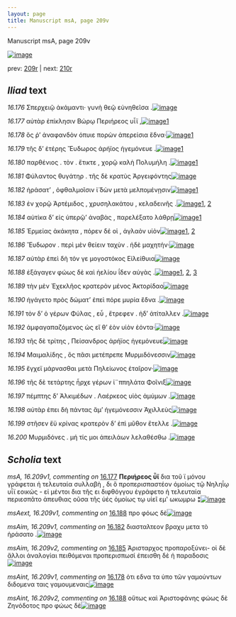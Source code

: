 ```yaml
---
layout: page
title: Manuscript msA, page 209v
---
```


Manuscript msA, page 209v

[![image](http://www.homermultitext.org/iipsrv?OBJ=IIP,1.0&FIF=/project/homer/pyramidal/deepzoom/hmt/vaimg/2017a/VA209VN_0711.tif&WID=100&CVT=JPEG)](http://www.homermultitext.org/ict2/?urn=urn:cite2:hmt:vaimg.2017a:VA209VN_0711)

prev:  [209r](../209r/) | next:  [210r](../210r/)

## *Iliad* text

*16.176* <a id="16.176"/> Σπερχειῷ ἀκάμαντι· γυνὴ θεῷ εὐνηθεῖσα .[![image](http://www.homermultitext.org/iipsrv?OBJ=IIP,1.0&FIF=/project/homer/pyramidal/deepzoom/hmt/vaimg/2017a/VA209VN_0711.tif&RGN=0.4974,0.2343,0.4075,0.02573&WID=1000&CVT=JPEG)](http://www.homermultitext.org/ict2/?urn=urn:cite2:hmt:vaimg.2017a:VA209VN_0711@0.4974,0.2343,0.4075,0.02573)

*16.177* <a id="16.177"/> αὐτὰρ ἐπίκλησιν Βώρῳ Περιήρεος υἷϊ ,[![image](http://www.homermultitext.org/iipsrv?OBJ=IIP,1.0&FIF=/project/homer/pyramidal/deepzoom/hmt/vaimg/2017a/VA209VN_0711.tif&RGN=0.4950,0.2523,0.3642,0.02697&WID=1000&CVT=JPEG)](http://www.homermultitext.org/ict2/?urn=urn:cite2:hmt:vaimg.2017a:VA209VN_0711@0.4950,0.2523,0.3642,0.02697)[1](#msA_16.209v1)

*16.178* <a id="16.178"/> ὅς ῥ’ ἀναφανδὸν όπυιε πορὼν ἀπερείσια ἕδνα·[![image](http://www.homermultitext.org/iipsrv?OBJ=IIP,1.0&FIF=/project/homer/pyramidal/deepzoom/hmt/vaimg/2017a/VA209VN_0711.tif&RGN=0.5009,0.2685,0.4046,0.03071&WID=1000&CVT=JPEG)](http://www.homermultitext.org/ict2/?urn=urn:cite2:hmt:vaimg.2017a:VA209VN_0711@0.5009,0.2685,0.4046,0.03071)[1](#msAint_16.209v1)

*16.179* <a id="16.179"/> τῆς δ’ ἑτέρης Ἔυδωρος ἀρήϊος ἡγεμόνευε .[![image](http://www.homermultitext.org/iipsrv?OBJ=IIP,1.0&FIF=/project/homer/pyramidal/deepzoom/hmt/vaimg/2017a/VA209VN_0711.tif&RGN=0.4943,0.2896,0.3769,0.03071&WID=1000&CVT=JPEG)](http://www.homermultitext.org/ict2/?urn=urn:cite2:hmt:vaimg.2017a:VA209VN_0711@0.4943,0.2896,0.3769,0.03071)[1](#msA_16.209v_2)

*16.180* <a id="16.180"/> παρθένιος . τὸν . ἔτικτε , χορῷ καλὴ Πολυμήλη .[![image](http://www.homermultitext.org/iipsrv?OBJ=IIP,1.0&FIF=/project/homer/pyramidal/deepzoom/hmt/vaimg/2017a/VA209VN_0711.tif&RGN=0.4991,0.3090,0.4038,0.03071&WID=1000&CVT=JPEG)](http://www.homermultitext.org/ict2/?urn=urn:cite2:hmt:vaimg.2017a:VA209VN_0711@0.4991,0.3090,0.4038,0.03071)[1](#msA_16.209v_3)

*16.181* <a id="16.181"/> Φύλαντος θυγάτηρ . τῆς δὲ κρατὺς Ἀργειφόντης[![image](http://www.homermultitext.org/iipsrv?OBJ=IIP,1.0&FIF=/project/homer/pyramidal/deepzoom/hmt/vaimg/2017a/VA209VN_0711.tif&RGN=0.5004,0.3311,0.4081,0.02656&WID=1000&CVT=JPEG)](http://www.homermultitext.org/ict2/?urn=urn:cite2:hmt:vaimg.2017a:VA209VN_0711@0.5004,0.3311,0.4081,0.02656)

*16.182* <a id="16.182"/> ἠράσατ’ , ὀφθαλμοῖσιν ἰ̈ δὼν μετὰ μελπομένῃσιν[![image](http://www.homermultitext.org/iipsrv?OBJ=IIP,1.0&FIF=/project/homer/pyramidal/deepzoom/hmt/vaimg/2017a/VA209VN_0711.tif&RGN=0.4991,0.3473,0.4296,0.02752&WID=1000&CVT=JPEG)](http://www.homermultitext.org/ict2/?urn=urn:cite2:hmt:vaimg.2017a:VA209VN_0711@0.4991,0.3473,0.4296,0.02752)[1](#msAim_16.209v1)

*16.183* <a id="16.183"/> ἐν χορῷ Ἀρτέμιδος , χρυσηλακάτου , κελαδεινῆς .[![image](http://www.homermultitext.org/iipsrv?OBJ=IIP,1.0&FIF=/project/homer/pyramidal/deepzoom/hmt/vaimg/2017a/VA209VN_0711.tif&RGN=0.4950,0.3663,0.4471,0.02877&WID=1000&CVT=JPEG)](http://www.homermultitext.org/ict2/?urn=urn:cite2:hmt:vaimg.2017a:VA209VN_0711@0.4950,0.3663,0.4471,0.02877)[1](#msA_16.209v_4), [2](#msA_16.209v_5)

*16.184* <a id="16.184"/> αὐτίκα δ’ εἰς ὑπερῷ’ ἀναβὰς , παρελέξατο λάθρῃ[![image](http://www.homermultitext.org/iipsrv?OBJ=IIP,1.0&FIF=/project/homer/pyramidal/deepzoom/hmt/vaimg/2017a/VA209VN_0711.tif&RGN=0.4974,0.3842,0.4387,0.02794&WID=1000&CVT=JPEG)](http://www.homermultitext.org/ict2/?urn=urn:cite2:hmt:vaimg.2017a:VA209VN_0711@0.4974,0.3842,0.4387,0.02794)[1](#msA_16.209v_6)

*16.185* <a id="16.185"/> Ἑρμείας ἀκάκητα , πόρεν δέ οἱ , ἀγλαὸν υἱὸν[![image](http://www.homermultitext.org/iipsrv?OBJ=IIP,1.0&FIF=/project/homer/pyramidal/deepzoom/hmt/vaimg/2017a/VA209VN_0711.tif&RGN=0.4983,0.4069,0.3939,0.02600&WID=1000&CVT=JPEG)](http://www.homermultitext.org/ict2/?urn=urn:cite2:hmt:vaimg.2017a:VA209VN_0711@0.4983,0.4069,0.3939,0.02600)[1](#msAim_16.209v2), [2](#msA_16.209v_7)

*16.186* <a id="16.186"/> Ἔυδωρον . περὶ μὲν θείειν ταχὺν . ἠδὲ μαχητήν·[![image](http://www.homermultitext.org/iipsrv?OBJ=IIP,1.0&FIF=/project/homer/pyramidal/deepzoom/hmt/vaimg/2017a/VA209VN_0711.tif&RGN=0.4904,0.4259,0.4364,0.02379&WID=1000&CVT=JPEG)](http://www.homermultitext.org/ict2/?urn=urn:cite2:hmt:vaimg.2017a:VA209VN_0711@0.4904,0.4259,0.4364,0.02379)

*16.187* <a id="16.187"/> αὐτὰρ ἐπεὶ δὴ τόν γε μογοστόκος Εἰλείθυια[![image](http://www.homermultitext.org/iipsrv?OBJ=IIP,1.0&FIF=/project/homer/pyramidal/deepzoom/hmt/vaimg/2017a/VA209VN_0711.tif&RGN=0.4961,0.4448,0.4075,0.02379&WID=1000&CVT=JPEG)](http://www.homermultitext.org/ict2/?urn=urn:cite2:hmt:vaimg.2017a:VA209VN_0711@0.4961,0.4448,0.4075,0.02379)

*16.188* <a id="16.188"/> ἐξάγαγεν φώως δὲ καὶ ἠελίου ΐδεν αὐγὰς .[![image](http://www.homermultitext.org/iipsrv?OBJ=IIP,1.0&FIF=/project/homer/pyramidal/deepzoom/hmt/vaimg/2017a/VA209VN_0711.tif&RGN=0.4969,0.4627,0.3911,0.02808&WID=1000&CVT=JPEG)](http://www.homermultitext.org/ict2/?urn=urn:cite2:hmt:vaimg.2017a:VA209VN_0711@0.4969,0.4627,0.3911,0.02808)[1](#msAext_16.209v1), [2](#msA_16.209v_8), [3](#msAint_16.209v2)

*16.189* <a id="16.189"/> τὴν μὲν Ἐχεκλῆος κρατερὸν μένος Ἀκτορίδαο[![image](http://www.homermultitext.org/iipsrv?OBJ=IIP,1.0&FIF=/project/homer/pyramidal/deepzoom/hmt/vaimg/2017a/VA209VN_0711.tif&RGN=0.4939,0.4809,0.4228,0.02808&WID=1000&CVT=JPEG)](http://www.homermultitext.org/ict2/?urn=urn:cite2:hmt:vaimg.2017a:VA209VN_0711@0.4939,0.4809,0.4228,0.02808)

*16.190* <a id="16.190"/> ἠγάγετο πρὸς δώματ’ ἐπεὶ πόρε μυρία ἕδνα .[![image](http://www.homermultitext.org/iipsrv?OBJ=IIP,1.0&FIF=/project/homer/pyramidal/deepzoom/hmt/vaimg/2017a/VA209VN_0711.tif&RGN=0.5004,0.4988,0.3817,0.03084&WID=1000&CVT=JPEG)](http://www.homermultitext.org/ict2/?urn=urn:cite2:hmt:vaimg.2017a:VA209VN_0711@0.5004,0.4988,0.3817,0.03084)

*16.191* <a id="16.191"/> τὸν δ’ ὁ γέρων Φύλας , εὖ , ἔτρεφεν . ἠδ’ ἀτίταλλεν .[![image](http://www.homermultitext.org/iipsrv?OBJ=IIP,1.0&FIF=/project/homer/pyramidal/deepzoom/hmt/vaimg/2017a/VA209VN_0711.tif&RGN=0.4904,0.5188,0.4501,0.02752&WID=1000&CVT=JPEG)](http://www.homermultitext.org/ict2/?urn=urn:cite2:hmt:vaimg.2017a:VA209VN_0711@0.4904,0.5188,0.4501,0.02752)

*16.192* <a id="16.192"/> ἀμφαγαπαζόμενος ὡς εἴ θ’ ἑὸν υἱὸν ἐόντα·[![image](http://www.homermultitext.org/iipsrv?OBJ=IIP,1.0&FIF=/project/homer/pyramidal/deepzoom/hmt/vaimg/2017a/VA209VN_0711.tif&RGN=0.4796,0.5394,0.4501,0.02752&WID=1000&CVT=JPEG)](http://www.homermultitext.org/ict2/?urn=urn:cite2:hmt:vaimg.2017a:VA209VN_0711@0.4796,0.5394,0.4501,0.02752)

*16.193* <a id="16.193"/> τῆς δὲ τρίτης , Πείσανδρος ἀρήϊος ἡγεμόνευε[![image](http://www.homermultitext.org/iipsrv?OBJ=IIP,1.0&FIF=/project/homer/pyramidal/deepzoom/hmt/vaimg/2017a/VA209VN_0711.tif&RGN=0.4825,0.5578,0.4501,0.02752&WID=1000&CVT=JPEG)](http://www.homermultitext.org/ict2/?urn=urn:cite2:hmt:vaimg.2017a:VA209VN_0711@0.4825,0.5578,0.4501,0.02752)

*16.194* <a id="16.194"/> Μαιμαλίδης , ὃς πᾶσι μετέπρεπε Μυρμιδόνεσσιν[![image](http://www.homermultitext.org/iipsrv?OBJ=IIP,1.0&FIF=/project/homer/pyramidal/deepzoom/hmt/vaimg/2017a/VA209VN_0711.tif&RGN=0.4845,0.5783,0.4501,0.02752&WID=1000&CVT=JPEG)](http://www.homermultitext.org/ict2/?urn=urn:cite2:hmt:vaimg.2017a:VA209VN_0711@0.4845,0.5783,0.4501,0.02752)

*16.195* <a id="16.195"/> ἔγχεϊ μάρνασθαι μετὰ Πηλείωνος ἑταῖρον·[![image](http://www.homermultitext.org/iipsrv?OBJ=IIP,1.0&FIF=/project/homer/pyramidal/deepzoom/hmt/vaimg/2017a/VA209VN_0711.tif&RGN=0.4882,0.5961,0.4112,0.02752&WID=1000&CVT=JPEG)](http://www.homermultitext.org/ict2/?urn=urn:cite2:hmt:vaimg.2017a:VA209VN_0711@0.4882,0.5961,0.4112,0.02752)

*16.196* <a id="16.196"/> τῆς δὲ τετάρτης ἦρχε γέρων ἱ¨ππηλάτα Φοῖνιξ[![image](http://www.homermultitext.org/iipsrv?OBJ=IIP,1.0&FIF=/project/homer/pyramidal/deepzoom/hmt/vaimg/2017a/VA209VN_0711.tif&RGN=0.4932,0.6165,0.4433,0.02697&WID=1000&CVT=JPEG)](http://www.homermultitext.org/ict2/?urn=urn:cite2:hmt:vaimg.2017a:VA209VN_0711@0.4932,0.6165,0.4433,0.02697)

*16.197* <a id="16.197"/> πέμπτης δ’ Ἀλκιμέδων . Λαέρκεος υἱὸς ἀμύμων .[![image](http://www.homermultitext.org/iipsrv?OBJ=IIP,1.0&FIF=/project/homer/pyramidal/deepzoom/hmt/vaimg/2017a/VA209VN_0711.tif&RGN=0.4908,0.6362,0.4477,0.02835&WID=1000&CVT=JPEG)](http://www.homermultitext.org/ict2/?urn=urn:cite2:hmt:vaimg.2017a:VA209VN_0711@0.4908,0.6362,0.4477,0.02835)

*16.198* <a id="16.198"/> αὐτὰρ ἐπει δὴ πάντας ἅμ’ ἡγεμόνεσσιν Ἀχιλλεὺς[![image](http://www.homermultitext.org/iipsrv?OBJ=IIP,1.0&FIF=/project/homer/pyramidal/deepzoom/hmt/vaimg/2017a/VA209VN_0711.tif&RGN=0.4921,0.6530,0.4477,0.02835&WID=1000&CVT=JPEG)](http://www.homermultitext.org/ict2/?urn=urn:cite2:hmt:vaimg.2017a:VA209VN_0711@0.4921,0.6530,0.4477,0.02835)

*16.199* <a id="16.199"/> στῆσεν ἔϋ κρίνας κρατερὸν δ’ ἐπὶ μῦθον ἔτελλε .[![image](http://www.homermultitext.org/iipsrv?OBJ=IIP,1.0&FIF=/project/homer/pyramidal/deepzoom/hmt/vaimg/2017a/VA209VN_0711.tif&RGN=0.4908,0.6715,0.4477,0.02835&WID=1000&CVT=JPEG)](http://www.homermultitext.org/ict2/?urn=urn:cite2:hmt:vaimg.2017a:VA209VN_0711@0.4908,0.6715,0.4477,0.02835)

*16.200* <a id="16.200"/> Μυρμιδόνες . μή τίς μοι ἀπειλάων λελαθέσθω .[![image](http://www.homermultitext.org/iipsrv?OBJ=IIP,1.0&FIF=/project/homer/pyramidal/deepzoom/hmt/vaimg/2017a/VA209VN_0711.tif&RGN=0.4932,0.6885,0.4237,0.02835&WID=1000&CVT=JPEG)](http://www.homermultitext.org/ict2/?urn=urn:cite2:hmt:vaimg.2017a:VA209VN_0711@0.4932,0.6885,0.4237,0.02835)

## *Scholia* text

*msA, 16.209v1, commenting on* [16.177](#16.177)  <a id="msA_16.209v1"/> **Περιήρεος ὗϊ** δια τοῦ ϊ μόνου γράφεται ἡ τελευταία συλλαβὴ , δι ὃ προπερισπαστέον ὁμοίως τῷ Νηληΐῳ υἷϊ εοικώς - εἰ μέντοι δια τῆς ει διφθόγγου ἐγράφετο ἡ τελευταία περιεσπᾶτο ἀπευθιας οῦσα τῆς ὑές ὁμοίως τῳ υἱεῖ εμ' ωκωμρω ⁑[![image](http://www.homermultitext.org/iipsrv?OBJ=IIP,1.0&FIF=/project/homer/pyramidal/deepzoom/hmt/vaimg/2017a/VA209VN_0711.tif&RGN=0.2402,0.1144,0.6861,0.04149&WID=1000&CVT=JPEG)](http://www.homermultitext.org/ict2/?urn=urn:cite2:hmt:vaimg.2017a:VA209VN_0711@0.2402,0.1144,0.6861,0.04149)

*msAext, 16.209v1, commenting on* [16.188](#16.188)  <a id="msAext_16.209v1"/> προ φόως δὲ[![image](http://www.homermultitext.org/iipsrv?OBJ=IIP,1.0&FIF=/project/homer/pyramidal/deepzoom/hmt/vaimg/2017a/VA209VN_0711.tif&RGN=0.1592,0.4703,0.06964,0.02006&WID=1000&CVT=JPEG)](http://www.homermultitext.org/ict2/?urn=urn:cite2:hmt:vaimg.2017a:VA209VN_0711@0.1592,0.4703,0.06964,0.02006)

*msAim, 16.209v1, commenting on* [16.182](#16.182)  <a id="msAim_16.209v1"/> διασταλτεον βραχυ μετα τὸ ἡράσατο .[![image](http://www.homermultitext.org/iipsrv?OBJ=IIP,1.0&FIF=/project/homer/pyramidal/deepzoom/hmt/vaimg/2017a/VA209VN_0711.tif&RGN=0.4536,0.3539,0.04808,0.03389&WID=1000&CVT=JPEG)](http://www.homermultitext.org/ict2/?urn=urn:cite2:hmt:vaimg.2017a:VA209VN_0711@0.4536,0.3539,0.04808,0.03389)

*msAim, 16.209v2, commenting on* [16.185](#16.185)  <a id="msAim_16.209v2"/> Ἀρισταρχος προπαροξύνει- οἱ δὲ ἄλλοι ἀναλογίαι πειθόμεναι προπερισπωσί ἐπεισθη δὲ ἡ παραδοσις[![image](http://www.homermultitext.org/iipsrv?OBJ=IIP,1.0&FIF=/project/homer/pyramidal/deepzoom/hmt/vaimg/2017a/VA209VN_0711.tif&RGN=0.4466,0.4102,0.05066,0.08243&WID=1000&CVT=JPEG)](http://www.homermultitext.org/ict2/?urn=urn:cite2:hmt:vaimg.2017a:VA209VN_0711@0.4466,0.4102,0.05066,0.08243)

*msAint, 16.209v1, commenting on* [16.178](#16.178)  <a id="msAint_16.209v1"/> ὁτι εδνα τα ὑπο τῶν γαμούντων διδομενα ταις γαμουμεναις[![image](http://www.homermultitext.org/iipsrv?OBJ=IIP,1.0&FIF=/project/homer/pyramidal/deepzoom/hmt/vaimg/2017a/VA209VN_0711.tif&RGN=0.8771,0.2777,0.06798,0.03555&WID=1000&CVT=JPEG)](http://www.homermultitext.org/ict2/?urn=urn:cite2:hmt:vaimg.2017a:VA209VN_0711@0.8771,0.2777,0.06798,0.03555)

*msAint, 16.209v2, commenting on* [16.188](#16.188)  <a id="msAint_16.209v2"/> οὕτως καὶ Ἀριστοφάνης φώως δὲ Ζηνόδοτος προ φώως δὲ[![image](http://www.homermultitext.org/iipsrv?OBJ=IIP,1.0&FIF=/project/homer/pyramidal/deepzoom/hmt/vaimg/2017a/VA209VN_0711.tif&RGN=0.8788,0.4562,0.06982,0.03665&WID=1000&CVT=JPEG)](http://www.homermultitext.org/ict2/?urn=urn:cite2:hmt:vaimg.2017a:VA209VN_0711@0.8788,0.4562,0.06982,0.03665)